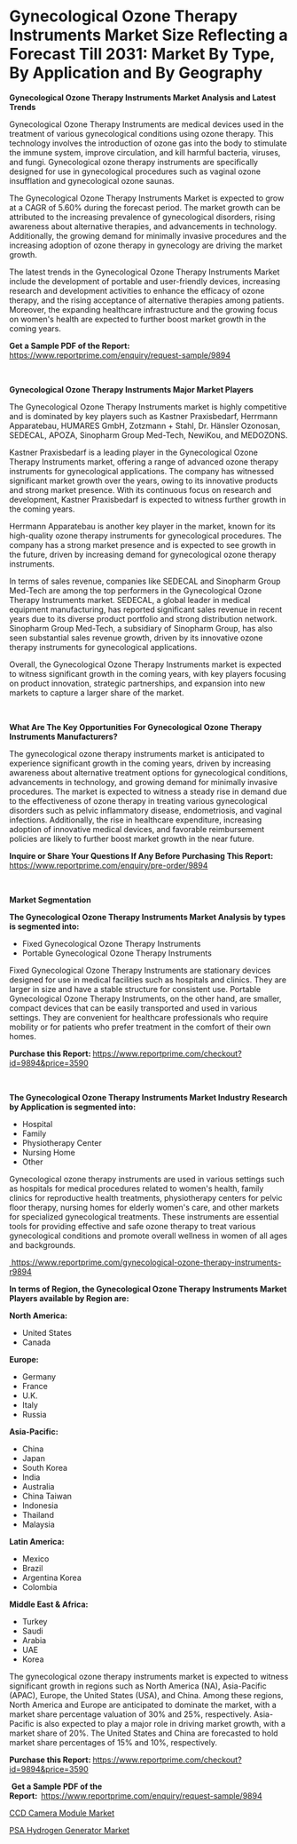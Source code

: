 <p><h1>Gynecological Ozone Therapy Instruments Market Size Reflecting a Forecast Till 2031: Market By Type, By Application and By Geography</h1></p><p><strong>Gynecological Ozone Therapy Instruments Market Analysis and Latest Trends</strong></p>
<p><p>Gynecological Ozone Therapy Instruments are medical devices used in the treatment of various gynecological conditions using ozone therapy. This technology involves the introduction of ozone gas into the body to stimulate the immune system, improve circulation, and kill harmful bacteria, viruses, and fungi. Gynecological ozone therapy instruments are specifically designed for use in gynecological procedures such as vaginal ozone insufflation and gynecological ozone saunas.</p><p>The Gynecological Ozone Therapy Instruments Market is expected to grow at a CAGR of 5.60% during the forecast period. The market growth can be attributed to the increasing prevalence of gynecological disorders, rising awareness about alternative therapies, and advancements in technology. Additionally, the growing demand for minimally invasive procedures and the increasing adoption of ozone therapy in gynecology are driving the market growth.</p><p>The latest trends in the Gynecological Ozone Therapy Instruments Market include the development of portable and user-friendly devices, increasing research and development activities to enhance the efficacy of ozone therapy, and the rising acceptance of alternative therapies among patients. Moreover, the expanding healthcare infrastructure and the growing focus on women's health are expected to further boost market growth in the coming years.</p></p>
<p><strong>Get a Sample PDF of the Report:&nbsp;</strong> <a href="https://www.reportprime.com/enquiry/request-sample/9894">https://www.reportprime.com/enquiry/request-sample/9894</a></p>
<p>&nbsp;</p>
<p><strong>Gynecological Ozone Therapy Instruments Major Market Players</strong></p>
<p><p>The Gynecological Ozone Therapy Instruments market is highly competitive and is dominated by key players such as Kastner Praxisbedarf, Herrmann Apparatebau, HUMARES GmbH, Zotzmann + Stahl, Dr. Hänsler Ozonosan, SEDECAL, APOZA, Sinopharm Group Med-Tech, NewiKou, and MEDOZONS.</p><p>Kastner Praxisbedarf is a leading player in the Gynecological Ozone Therapy Instruments market, offering a range of advanced ozone therapy instruments for gynecological applications. The company has witnessed significant market growth over the years, owing to its innovative products and strong market presence. With its continuous focus on research and development, Kastner Praxisbedarf is expected to witness further growth in the coming years.</p><p>Herrmann Apparatebau is another key player in the market, known for its high-quality ozone therapy instruments for gynecological procedures. The company has a strong market presence and is expected to see growth in the future, driven by increasing demand for gynecological ozone therapy instruments.</p><p>In terms of sales revenue, companies like SEDECAL and Sinopharm Group Med-Tech are among the top performers in the Gynecological Ozone Therapy Instruments market. SEDECAL, a global leader in medical equipment manufacturing, has reported significant sales revenue in recent years due to its diverse product portfolio and strong distribution network. Sinopharm Group Med-Tech, a subsidiary of Sinopharm Group, has also seen substantial sales revenue growth, driven by its innovative ozone therapy instruments for gynecological applications.</p><p>Overall, the Gynecological Ozone Therapy Instruments market is expected to witness significant growth in the coming years, with key players focusing on product innovation, strategic partnerships, and expansion into new markets to capture a larger share of the market.</p></p>
<p>&nbsp;</p>
<p><strong>What Are The Key Opportunities For Gynecological Ozone Therapy Instruments Manufacturers?</strong></p>
<p><p>The gynecological ozone therapy instruments market is anticipated to experience significant growth in the coming years, driven by increasing awareness about alternative treatment options for gynecological conditions, advancements in technology, and growing demand for minimally invasive procedures. The market is expected to witness a steady rise in demand due to the effectiveness of ozone therapy in treating various gynecological disorders such as pelvic inflammatory disease, endometriosis, and vaginal infections. Additionally, the rise in healthcare expenditure, increasing adoption of innovative medical devices, and favorable reimbursement policies are likely to further boost market growth in the near future.</p></p>
<p><strong>Inquire or Share Your Questions If Any Before Purchasing This Report:</strong> <a href="https://www.reportprime.com/enquiry/pre-order/9894">https://www.reportprime.com/enquiry/pre-order/9894</a></p>
<p>&nbsp;</p>
<p><strong>Market Segmentation</strong></p>
<p><strong>The Gynecological Ozone Therapy Instruments Market Analysis by types is segmented into:</strong></p>
<p><ul><li>Fixed Gynecological Ozone Therapy Instruments</li><li>Portable Gynecological Ozone Therapy Instruments</li></ul></p>
<p><p>Fixed Gynecological Ozone Therapy Instruments are stationary devices designed for use in medical facilities such as hospitals and clinics. They are larger in size and have a stable structure for consistent use. Portable Gynecological Ozone Therapy Instruments, on the other hand, are smaller, compact devices that can be easily transported and used in various settings. They are convenient for healthcare professionals who require mobility or for patients who prefer treatment in the comfort of their own homes.</p></p>
<p><strong>Purchase this Report:&nbsp;</strong><a href="https://www.reportprime.com/checkout?id=9894&price=3590">https://www.reportprime.com/checkout?id=9894&price=3590</a></p>
<p>&nbsp;</p>
<p><strong>The Gynecological Ozone Therapy Instruments Market Industry Research by Application is segmented into:</strong></p>
<p><ul><li>Hospital</li><li>Family</li><li>Physiotherapy Center</li><li>Nursing Home</li><li>Other</li></ul></p>
<p><p>Gynecological ozone therapy instruments are used in various settings such as hospitals for medical procedures related to women's health, family clinics for reproductive health treatments, physiotherapy centers for pelvic floor therapy, nursing homes for elderly women's care, and other markets for specialized gynecological treatments. These instruments are essential tools for providing effective and safe ozone therapy to treat various gynecological conditions and promote overall wellness in women of all ages and backgrounds.</p></p>
<p><a href="https://www.reportprime.com/gynecological-ozone-therapy-instruments-r9894">&nbsp;https://www.reportprime.com/gynecological-ozone-therapy-instruments-r9894</a></p>
<p><strong>In terms of Region, the Gynecological Ozone Therapy Instruments Market Players available by Region are:</strong></p>
<p>
    <p> <strong> North America: </strong>
        <ul>
            <li>United States</li>
            <li>Canada</li>
        </ul>
        </p> 
    <p> <strong> Europe: </strong>
        <ul>
            <li>Germany</li>
            <li>France</li>
            <li>U.K.</li>
            <li>Italy</li>
            <li>Russia</li>
        </ul>
        </p> 
    <p> <strong> Asia-Pacific: </strong>
        <ul>
            <li>China</li>
            <li>Japan</li>
            <li>South Korea</li>
            <li>India</li>
            <li>Australia</li>
            <li>China Taiwan</li>
            <li>Indonesia</li>
            <li>Thailand</li>
            <li>Malaysia</li>
        </ul>
        </p> 
    <p> <strong> Latin America: </strong>
        <ul>
            <li>Mexico</li>
            <li>Brazil</li>
            <li>Argentina Korea</li>
            <li>Colombia</li>
        </ul>
        </p> 
    <p> <strong> Middle East & Africa: </strong>
        <ul>
            <li>Turkey</li>
            <li>Saudi</li>
            <li>Arabia</li>
            <li>UAE</li>
            <li>Korea</li>
        </ul>
    </p>
    </p>
<p><p>The gynecological ozone therapy instruments market is expected to witness significant growth in regions such as North America (NA), Asia-Pacific (APAC), Europe, the United States (USA), and China. Among these regions, North America and Europe are anticipated to dominate the market, with a market share percentage valuation of 30% and 25%, respectively. Asia-Pacific is also expected to play a major role in driving market growth, with a market share of 20%. The United States and China are forecasted to hold market share percentages of 15% and 10%, respectively.</p></p>
<p><strong>Purchase this Report: </strong><a href="https://www.reportprime.com/checkout?id=9894&price=3590">https://www.reportprime.com/checkout?id=9894&price=3590</a></p>
<p>&nbsp;<strong>Get a Sample PDF of the Report:&nbsp;&nbsp;</strong><a href="https://www.reportprime.com/enquiry/request-sample/9894">https://www.reportprime.com/enquiry/request-sample/9894</a></p>
<p><strong></strong></p>
<p><p><a href="https://gentle-editor-9db.notion.site/CCD-Camera-Module-Market-Trends-Forecast-and-Competitive-Analysis-to-2031-3a00084f97eb480eb08a28be24033139">CCD Camera Module Market</a></p><p><a href="https://view.publitas.com/reportprime-1/psa-hydrogen-generator-market-research-report-its-history-and-forecast-2024-to-2031/">PSA Hydrogen Generator Market</a></p></p>